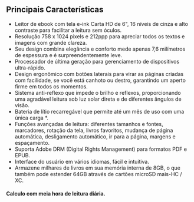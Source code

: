 ## Principais Características 

- Leitor de ebook com tela e-ink Carta HD de 6", 16 níveis de cinza e alto contraste para facilitar a leitura sem óculos.
- Resolução 758 x 1024 pixels e 212ppp para apreciar todos os textos e imagens com grande clareza.
- Seu design combina elegância e conforto mede apenas 7,6 milímetros de espessura e é surpreendentemente leve.
- Processador de última geração para gerenciamento de dispositivos ultra-rápido.
- Design ergonômico com botões laterais para virar as páginas criadas com facilidade, se você está canhoto ou destro, garantindo um aperto firme em todos os momentos.
- Sistema anti-reflexo que impede o brilho e reflexos, proporcionando uma agradável leitura sob luz solar direta e de diferentes ângulos de visão.
- Bateria de lítio recarregável que permite até um mês de uso com uma única carga *.
- Funções avançadas de leitura: diferentes tamanhos e fontes, marcadores, rotação da tela, livros favoritos, mudança de página automática, desligamento automático, ir para a página, margens e espaçamento.
- Suporta Adobe DRM (Digital Rights Management) para formatos PDF e EPUB.
- Interface do usuário em vários idiomas, fácil e intuitiva. 
- Armazene milhares de livros em sua memória interna de 8GB, o que também pode estender 64GB através de cartões microSD mais-HC / XC.

#### Calculo com meia hora de leitura diária.

